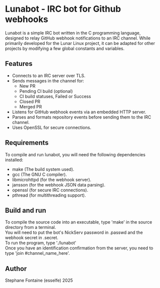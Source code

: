 # Lunabot - IRC bot for Github webhooks

Lunabot is a simple IRC bot written in the C programming language, designed to relay GitHub webhook notifications to an IRC channel. While primarily developed for the Lunar Linux project, it can be adapted for other projects by modifying a few global constants and variables.

## Features

 - Connects to an IRC server over TLS.
 - Sends messages in the channel for:
   - New PR
   - Pending CI build (optional)
   - CI build statuses, Failed or Success
   - Closed PR
   - Merged PR
 - Listens for GitHub webhook events via an embedded HTTP server.
 - Parses and formats repository events before sending them to the IRC channel.
 - Uses OpenSSL for secure connections.

## Requirements

To compile and run lunabot, you will need the following dependencies installed:

 - make (The build system used).
 - gcc (The GNU C compiler).
 - libmicrohttpd (for the webhook server).
 - jansson (for the webhook JSON data parsing).
 - openssl (for secure IRC connections).
 - pthread (for multithreading support).

## Build and run
To compile the source code into an executable, type 'make' in the source directory from a terminal.  
You will need to put the bot's NickServ password in .passwd and the webhook secret in .secret.  
To run the program, type './lunabot'  
Once you have an identification confirmation from the server, you need to type 'join #channel_name_here'.  

## Author
Stephane Fontaine (esselfe) 2025
